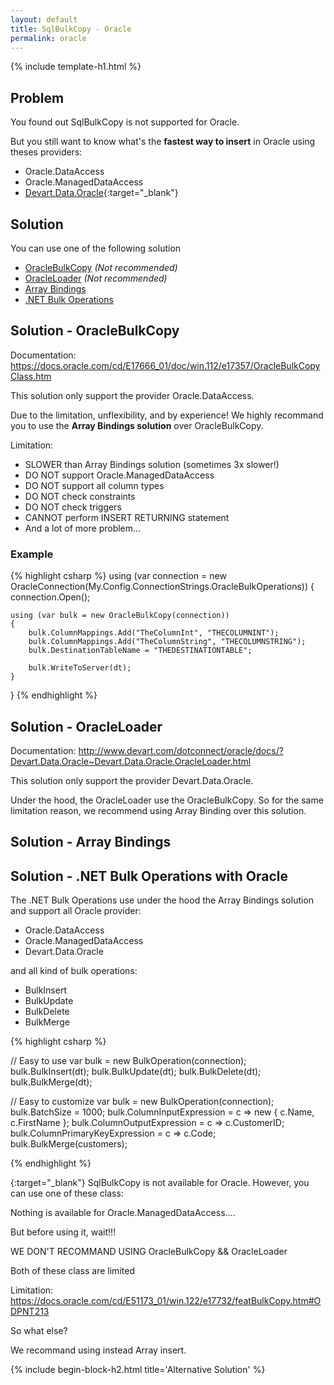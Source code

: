 ```yaml
---
layout: default
title: SqlBulkCopy - Oracle
permalink: oracle
---
```


{% include template-h1.html %}

## Problem

You found out SqlBulkCopy is not supported for Oracle.

But you still want to know what's the **fastest way to insert** in Oracle using theses providers:

- Oracle.DataAccess
- Oracle.ManagedDataAccess
- [Devart.Data.Oracle](https://www.devart.com/dotconnect/oracle/){:target="_blank"}

## Solution
You can use one of the following solution

- [OracleBulkCopy](solution-oraclebulkcopy) _(Not recommended)_
- [OracleLoader](solution-oracleloader) _(Not recommended)_
- [Array Bindings](solution-array-bindings)
- [.NET Bulk Operations](solution-net-bulk-operations)


## Solution - OracleBulkCopy
Documentation: https://docs.oracle.com/cd/E17666_01/doc/win.112/e17357/OracleBulkCopyClass.htm

This solution only support the provider Oracle.DataAccess.

Due to the limitation, unflexibility, and by experience! We highly recommand you to use the **Array Bindings solution** over OracleBulkCopy.

Limitation:

- SLOWER than Array Bindings solution (sometimes 3x slower!)
- DO NOT support Oracle.ManagedDataAccess
- DO NOT support all column types
- DO NOT check constraints
- DO NOT check triggers
- CANNOT perform INSERT RETURNING statement
- And a lot of more problem...

### Example

{% highlight csharp %}
using (var connection = new OracleConnection(My.Config.ConnectionStrings.OracleBulkOperations))
{
    connection.Open();

    using (var bulk = new OracleBulkCopy(connection))
    {
        bulk.ColumnMappings.Add("TheColumnInt", "THECOLUMNINT");
        bulk.ColumnMappings.Add("TheColumnString", "THECOLUMNSTRING");
        bulk.DestinationTableName = "THEDESTINATIONTABLE";

        bulk.WriteToServer(dt);
    }
}
{% endhighlight %}

## Solution - OracleLoader
Documentation: http://www.devart.com/dotconnect/oracle/docs/?Devart.Data.Oracle~Devart.Data.Oracle.OracleLoader.html

This solution only support the provider Devart.Data.Oracle.

Under the hood, the OracleLoader use the OracleBulkCopy. So for the same limitation reason, we recommend using Array Binding over this solution.

## Solution - Array Bindings

## Solution - .NET Bulk Operations with Oracle

The .NET Bulk Operations use under the hood the Array Bindings solution and support all Oracle provider:

- Oracle.DataAccess
- Oracle.ManagedDataAccess
- Devart.Data.Oracle


and all kind of bulk operations:
- BulkInsert
- BulkUpdate
- BulkDelete
- BulkMerge

{% highlight csharp %}

// Easy to use
var bulk = new BulkOperation(connection);
bulk.BulkInsert(dt);
bulk.BulkUpdate(dt);
bulk.BulkDelete(dt);
bulk.BulkMerge(dt);

// Easy to customize
var bulk = new BulkOperation<Customer>(connection);
bulk.BatchSize = 1000;
bulk.ColumnInputExpression = c => new { c.Name,  c.FirstName };
bulk.ColumnOutputExpression = c => c.CustomerID;
bulk.ColumnPrimaryKeyExpression = c => c.Code;
bulk.BulkMerge(customers);

{% endhighlight %}



{:target="_blank"}
SqlBulkCopy is not available for Oracle. However, you can use one of these class:



Nothing is available for Oracle.ManagedDataAccess....

But before using it, wait!!!

WE DON'T RECOMMAND USING OracleBulkCopy && OracleLoader

Both of these class are limited

Limitation: https://docs.oracle.com/cd/E51173_01/win.122/e17732/featBulkCopy.htm#ODPNT213

So what else?

We recommand using instead Array insert.

{% include begin-block-h2.html title='Alternative Solution' %}

